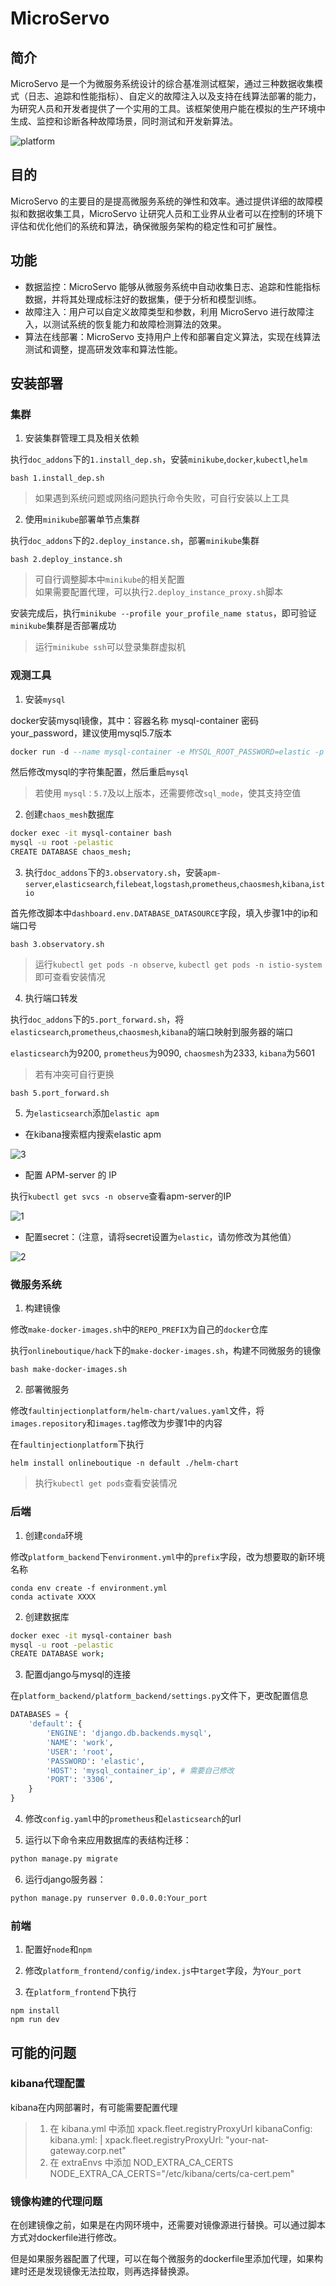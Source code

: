 # MicroServo

## 简介

MicroServo 是一个为微服务系统设计的综合基准测试框架，通过三种数据收集模式（日志、追踪和性能指标）、自定义的故障注入以及支持在线算法部署的能力，为研究人员和开发者提供了一个实用的工具。该框架使用户能在模拟的生产环境中生成、监控和诊断各种故障场景，同时测试和开发新算法。

![platform](imgs/主页.png)
## 目的
MicroServo 的主要目的是提高微服务系统的弹性和效率。通过提供详细的故障模拟和数据收集工具，MicroServo 让研究人员和工业界从业者可以在控制的环境下评估和优化他们的系统和算法，确保微服务架构的稳定性和可扩展性。

## 功能
- 数据监控：MicroServo 能够从微服务系统中自动收集日志、追踪和性能指标数据，并将其处理成标注好的数据集，便于分析和模型训练。
- 故障注入：用户可以自定义故障类型和参数，利用 MicroServo 进行故障注入，以测试系统的恢复能力和故障检测算法的效果。
- 算法在线部署：MicroServo 支持用户上传和部署自定义算法，实现在线算法测试和调整，提高研发效率和算法性能。

## 安装部署

### 集群
1. 安装集群管理工具及相关依赖

执行`doc_addons`下的`1.install_dep.sh`，安装`minikube`,`docker`,`kubectl`,`helm`

```
bash 1.install_dep.sh
```
> 如果遇到系统问题或网络问题执行命令失败，可自行安装以上工具

2. 使用`minikube`部署单节点集群

执行`doc_addons`下的`2.deploy_instance.sh`，部署`minikube`集群

```
bash 2.deploy_instance.sh
```

> 可自行调整脚本中`minikube`的相关配置 \
> 如果需要配置代理，可以执行`2.deploy_instance_proxy.sh`脚本

安装完成后，执行`minikube --profile your_profile_name status`，即可验证`minikube`集群是否部署成功
> 运行`minikube ssh`可以登录集群虚拟机

### 观测工具
1. 安装`mysql`

docker安装mysql镜像，其中：容器名称 mysql-container 密码 your_password，建议使用mysql5.7版本

```SQL
docker run -d --name mysql-container -e MYSQL_ROOT_PASSWORD=elastic -p 3306:3306 mysql:5.7
```

然后修改mysql的字符集配置，然后重启`mysql`

> 若使用 `mysql：5.7`及以上版本，还需要修改`sql_mode`，使其支持空值

2. 创建`chaos_mesh`数据库

```Bash
docker exec -it mysql-container bash
mysql -u root -pelastic
CREATE DATABASE chaos_mesh;
```

3. 执行`doc_addons`下的`3.observatory.sh`，安装`apm-server`,`elasticsearch`,`filebeat`,`logstash`,`prometheus`,`chaosmesh`,`kibana`,`istio`

首先修改脚本中`dashboard.env.DATABASE_DATASOURCE`字段，填入步骤1中的ip和端口号

```
bash 3.observatory.sh
```

> 运行`kubectl get pods -n observe`, `kubectl get pods -n istio-system`即可查看安装情况

4. 执行端口转发

执行`doc_addons`下的`5.port_forward.sh`，将`elasticsearch`,`prometheus`,`chaosmesh`,`kibana`的端口映射到服务器的端口

`elasticsearch`为9200, `prometheus`为9090, `chaosmesh`为2333, `kibana`为5601

> 若有冲突可自行更换

```
bash 5.port_forward.sh
```

5. 为`elasticsearch`添加`elastic apm`

- 在kibana搜索框内搜索elastic apm

![3](imgs/3.png)
   
- 配置 APM-server 的 IP
    
执行`kubectl get svcs -n observe`查看apm-server的IP

![1](imgs/1.png)

- 配置secret：（注意，请将secret设置为`elastic`，请勿修改为其他值）

![2](imgs/2.png)

### 微服务系统

1. 构建镜像

修改`make-docker-images.sh`中的`REPO_PREFIX`为自己的`docker`仓库

执行`onlineboutique/hack`下的`make-docker-images.sh`，构建不同微服务的镜像

```
bash make-docker-images.sh
```

2. 部署微服务

修改`faultinjectionplatform/helm-chart/values.yaml`文件，将`images.repository`和`images.tag`修改为步骤1中的内容

在`faultinjectionplatform`下执行

```
helm install onlineboutique -n default ./helm-chart
```

> 执行`kubectl get pods`查看安装情况

### 后端

1. 创建`conda`环境

修改`platform_backend`下`environment.yml`中的`prefix`字段，改为想要取的新环境名称

```
conda env create -f environment.yml
conda activate XXXX
```

2. 创建数据库

```Bash
docker exec -it mysql-container bash
mysql -u root -pelastic
CREATE DATABASE work;
```

3. 配置django与mysql的连接

在`platform_backend/platform_backend/settings.py`文件下，更改配置信息

```Python
DATABASES = {
    'default': {
        'ENGINE': 'django.db.backends.mysql',
        'NAME': 'work',
        'USER': 'root',
        'PASSWORD': 'elastic',
        'HOST': 'mysql_container_ip', # 需要自己修改
        'PORT': '3306',
    }
}
```

4. 修改`config.yaml`中的`prometheus`和`elasticsearch`的url

5. 运行以下命令来应用数据库的表结构迁移：

```Bash
python manage.py migrate
```

6. 运行django服务器：

```Bash
python manage.py runserver 0.0.0.0:Your_port
```
### 前端

1. 配置好`node`和`npm`

2. 修改`platform_frontend/config/index.js`中`target`字段，为`Your_port`

3. 在`platform_frontend`下执行

```
npm install
npm run dev
```

## 可能的问题

### kibana代理配置

kibana在内网部署时，有可能需要配置代理
> 1. 在 kibana.yml 中添加 xpack.fleet.registryProxyUrl
>     kibanaConfig:
>     kibana.yml: |
>           xpack.fleet.registryProxyUrl: "your-nat-gateway.corp.net"
> 2. 在 extraEnvs 中添加 NOD_EXTRA_CA_CERTS
>     NODE_EXTRA_CA_CERTS="/etc/kibana/certs/ca-cert.pem"

### 镜像构建的代理问题

在创建镜像之前，如果是在内网环境中，还需要对镜像源进行替换。可以通过脚本方式对dockerfile进行修改。

但是如果服务器配置了代理，可以在每个微服务的dockerfile里添加代理，如果构建时还是发现镜像无法拉取，则再选择替换源。
